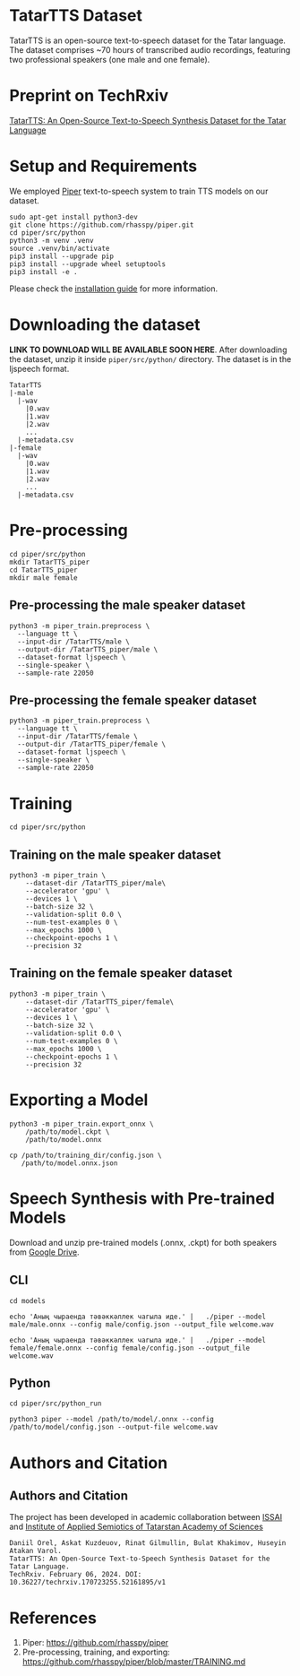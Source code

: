 # TatarTTS Dataset
TatarTTS is an open-source text-to-speech dataset for the Tatar language. The dataset comprises ~70 hours of transcribed audio recordings, featuring two professional speakers (one male and one female).

# Preprint on TechRxiv 
[TatarTTS: An Open-Source Text-to-Speech Synthesis Dataset for the Tatar Language](https://www.techrxiv.org/doi/full/10.36227/techrxiv.170723255.52161895/v1)

# Setup and Requirements
We employed [Piper](https://github.com/rhasspy/piper) text-to-speech system to train TTS models on our dataset. 
```
sudo apt-get install python3-dev 
git clone https://github.com/rhasspy/piper.git
cd piper/src/python
python3 -m venv .venv
source .venv/bin/activate
pip3 install --upgrade pip
pip3 install --upgrade wheel setuptools
pip3 install -e .
```
Please check the [installation guide](https://github.com/rhasspy/piper/blob/master/TRAINING.md) for more information.

# Downloading the dataset
**LINK TO DOWNLOAD WILL BE AVAILABLE SOON HERE**. After downloading the dataset, unzip it inside ```piper/src/python/``` directory. The dataset is in the ljspeech format.
```
TatarTTS
|-male
  |-wav
    |0.wav
    |1.wav
    |2.wav
    ...
  |-metadata.csv
|-female
  |-wav
    |0.wav
    |1.wav
    |2.wav
    ...
  |-metadata.csv
```

# Pre-processing 
```
cd piper/src/python
mkdir TatarTTS_piper
cd TatarTTS_piper
mkdir male female
```
## Pre-processing the male speaker dataset
```
python3 -m piper_train.preprocess \
  --language tt \
  --input-dir /TatarTTS/male \
  --output-dir /TatarTTS_piper/male \
  --dataset-format ljspeech \
  --single-speaker \
  --sample-rate 22050
```
## Pre-processing the female speaker dataset
```
python3 -m piper_train.preprocess \
  --language tt \
  --input-dir /TatarTTS/female \
  --output-dir /TatarTTS_piper/female \
  --dataset-format ljspeech \
  --single-speaker \
  --sample-rate 22050
```
# Training
```
cd piper/src/python
```
## Training on the male speaker dataset
```
python3 -m piper_train \
    --dataset-dir /TatarTTS_piper/male\
    --accelerator 'gpu' \
    --devices 1 \
    --batch-size 32 \
    --validation-split 0.0 \
    --num-test-examples 0 \
    --max_epochs 1000 \
    --checkpoint-epochs 1 \
    --precision 32
```
## Training on the female speaker dataset
```
python3 -m piper_train \
    --dataset-dir /TatarTTS_piper/female\
    --accelerator 'gpu' \
    --devices 1 \
    --batch-size 32 \
    --validation-split 0.0 \
    --num-test-examples 0 \
    --max_epochs 1000 \
    --checkpoint-epochs 1 \
    --precision 32
```
# Exporting a Model
```
python3 -m piper_train.export_onnx \
    /path/to/model.ckpt \
    /path/to/model.onnx
    
cp /path/to/training_dir/config.json \
   /path/to/model.onnx.json
```
# Speech Synthesis with Pre-trained Models
Download and unzip pre-trained models (.onnx, .ckpt) for both speakers from [Google Drive](https://drive.google.com/drive/folders/1YmtDVYLVogEfw3SE7GUl0LHZaIojAeap?usp=sharing).
## CLI
```
cd models
```
```
echo 'Аның чыраенда тәвәккәллек чагыла иде.' |   ./piper --model male/male.onnx --config male/config.json --output_file welcome.wav
```
```
echo 'Аның чыраенда тәвәккәллек чагыла иде.' |   ./piper --model female/female.onnx --config female/config.json --output_file welcome.wav
```
## Python
```
cd piper/src/python_run
```
```
python3 piper --model /path/to/model/.onnx --config /path/to/model/config.json --output-file welcome.wav
```

# Authors and Citation
## Authors and Citation
The project has been developed in academic collaboration between [ISSAI](https://issai.nu.edu.kz/) and [Institute of Applied Semiotics of Tatarstan Academy of Sciences](https://www.antat.ru/ru/ips/)
```
Daniil Orel, Askat Kuzdeuov, Rinat Gilmullin, Bulat Khakimov, Huseyin Atakan Varol.
TatarTTS: An Open-Source Text-to-Speech Synthesis Dataset for the Tatar Language.
TechRxiv. February 06, 2024. DOI: 10.36227/techrxiv.170723255.52161895/v1
```
# References
1. Piper: https://github.com/rhasspy/piper
2. Pre-processing, training, and exporting: https://github.com/rhasspy/piper/blob/master/TRAINING.md
